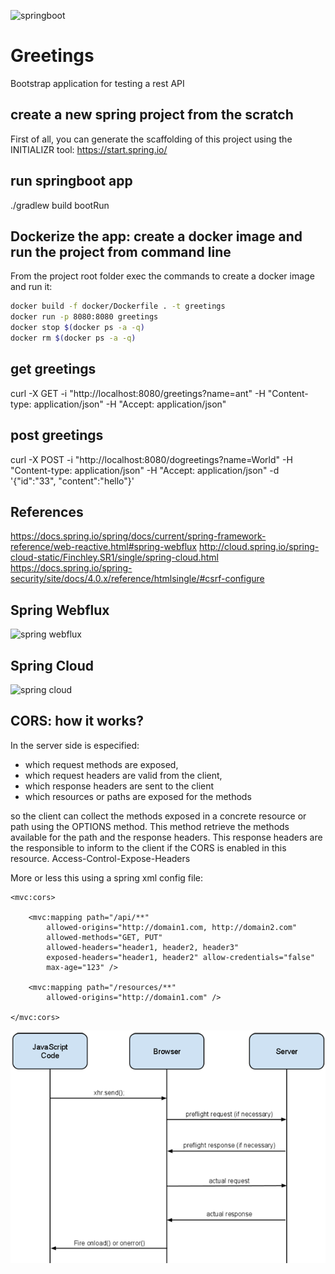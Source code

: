![springboot](https://sdtimes.com/wp-content/uploads/2018/03/spring-boot-490x257.png)

# Greetings
Bootstrap application for testing a rest API

## create a new spring project from the scratch
First of all, you can generate the scaffolding of this project using the INITIALIZR tool: 
https://start.spring.io/

## run springboot app
./gradlew build bootRun

## Dockerize the app: create a docker image and run the project from command line
From the project root folder exec the commands to create a docker image and run it:

```bash
docker build -f docker/Dockerfile . -t greetings
docker run -p 8080:8080 greetings
docker stop $(docker ps -a -q)
docker rm $(docker ps -a -q)
```

## get greetings
curl -X GET -i "http://localhost:8080/greetings?name=ant" -H "Content-type: application/json" -H "Accept: application/json"

## post greetings
curl -X POST -i "http://localhost:8080/dogreetings?name=World" -H "Content-type: application/json" -H "Accept: application/json" -d '{"id":"33", "content":"hello"}'

## References
https://docs.spring.io/spring/docs/current/spring-framework-reference/web-reactive.html#spring-webflux
http://cloud.spring.io/spring-cloud-static/Finchley.SR1/single/spring-cloud.html
https://docs.spring.io/spring-security/site/docs/4.0.x/reference/htmlsingle/#csrf-configure

## Spring Webflux
![spring webflux](https://spring.io/img/homepage/diagram-boot-reactor.svg)

## Spring Cloud

![spring cloud](https://spring.io/img/homepage/diagram-distributed-systems.svg)

## CORS: how it works?
In the server side is especified: 
* which request methods are exposed,
* which request headers are valid from the client, 
* which response headers are sent to the client
* which resources or paths are exposed for the methods

so the client can collect the methods exposed in a concrete resource or path using the OPTIONS method.
This method retrieve the methods available for the path and the response headers.
This response headers are the responsible to inform to the client if the CORS is enabled in this resource. 
Access-Control-Expose-Headers

More or less this using a spring xml config file:
```
<mvc:cors>
 
    <mvc:mapping path="/api/**"
        allowed-origins="http://domain1.com, http://domain2.com"
        allowed-methods="GET, PUT"
        allowed-headers="header1, header2, header3"
        exposed-headers="header1, header2" allow-credentials="false"
        max-age="123" />
 
    <mvc:mapping path="/resources/**"
        allowed-origins="http://domain1.com" />
 
</mvc:cors>
```

![Cors](./_media/cors_flow.png)
